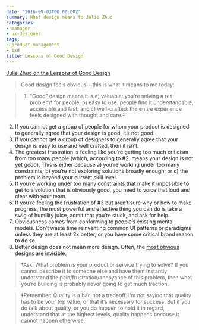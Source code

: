 ```yaml
---
date: "2016-09-03T00:00:00Z"
summary: What design means to Julie Zhuo
categories:
- manager
- ux-designer
tags:
- product-management
- ixd
title: Lessons of Good Design
---
```


[Julie Zhuo on the Lessons of Good Design](https://design.blog/2016/09/01/julie-zhuo-on-the-lessons-of-good-design/)

> Good design feels obvious — this is what it means to me today:

> 1. “Good” design means it is a) valuable: you’re solving a real problem† for people; b) easy to use: people find it understandable, accessible and fast; and c) well-crafted: the entire experience feels designed with thought and care.‡
2. If you cannot get a group of people for whom your product is designed to generally agree that your design is good, it’s not good.
3. If you cannot get a group of designers to generally agree that your design is easy to use and well crafted, then it isn’t.
4. The greatest frustration is feeling like you’re getting too much criticism from too many people (which, according to #2, means your design is not yet good). This is either because a) you’re working under too many constraints; b) you’re not exploring solutions broadly enough; or c) the problem is beyond your current skill level.
5. If you’re working under too many constraints that make it impossible to get to a solution that is obviously good, you need to voice that loud and clear with your team.
6. If you’re feeling the frustration of #3 but aren’t sure why or how to make progress, the most powerful and effective thing you can do is take a swig of humility juice, admit that you’re stuck, and ask for help.
7. Obviousness comes from conforming to people’s existing mental models. Don’t waste time reinventing common UI patterns or paradigms unless they are at least 2x better, or you have some critical brand reason to do so.
8. Better design does not mean more design. Often, the [most obvious designs are invisible](http://www.slate.com/blogs/the_eye/2014/12/02/facebook_s_julie_zhuo_on_invisible_design_in_make_your_mark_a_business_book.html).

> †Ask: What problem is your product or service trying to solve? If you cannot describe it to someone else and have them instantly understand the pain/frustration/annoyance of this problem, then what you’re building is probably never going to get much traction.

> ‡Remember: Quality is a bar, not a tradeoff. I’m not saying that quality has to be your top value, or that it’s necessary for success. But if you do talk about quality, or you do happen to hold it in regard, understand that at the highest levels, quality happens because it cannot happen otherwise.